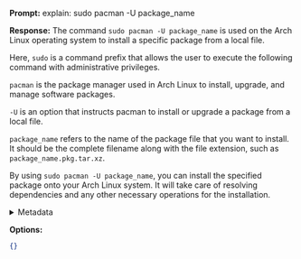 **Prompt:**
explain: sudo pacman -U package_name

**Response:**
The command `sudo pacman -U package_name` is used on the Arch Linux operating system to install a specific package from a local file. 

Here, `sudo` is a command prefix that allows the user to execute the following command with administrative privileges.

`pacman` is the package manager used in Arch Linux to install, upgrade, and manage software packages.

`-U` is an option that instructs pacman to install or upgrade a package from a local file.

`package_name` refers to the name of the package file that you want to install. It should be the complete filename along with the file extension, such as `package_name.pkg.tar.xz`.

By using `sudo pacman -U package_name`, you can install the specified package onto your Arch Linux system. It will take care of resolving dependencies and any other necessary operations for the installation.

<details><summary>Metadata</summary>

- Duration: 5569 ms
- Datetime: 2023-08-13T18:48:07.299073
- Model: gpt-3.5-turbo-0613

</details>

**Options:**
```json
{}
```

